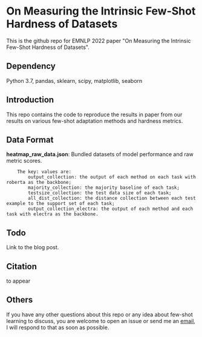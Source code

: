 # On Measuring the Intrinsic Few-Shot Hardness of Datasets
This is the github repo for EMNLP 2022 paper "On Measuring the Intrinsic Few-Shot Hardness of Datasets".

## Dependency

Python 3.7, pandas, sklearn, scipy, matplotlib, seaborn

## Introduction
This repo contains the code to reproduce the results in paper from our results on various few-shot adaptation methods and hardness metrics.

## Data Format

**heatmap_raw_data.json**: Bundled datasets of model performance and raw metric scores.

        The key: values are:
            output_collection: the output of each method on each task with roberta as the backbone;
            majority_collection: the majority baseline of each task;
            testsize_collection: the test data size of each task;
            all_dist_collection: the distance collection between each test example to the support set of each task;
            output_collection_electra: the output of each method and each task with electra as the backbone.

## Todo
Link to the blog post.

## Citation
to appear

## Others
If you have any other questions about this repo or any idea about few-shot learning to discuss, you are welcome to open an issue or send me an [email](mailto:xzhaoar@stanford.edu), I will respond to that as soon as possible.